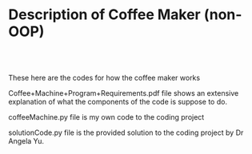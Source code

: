 # Description of Coffee Maker (non-OOP)
<br />
<br />

These here are the codes for how the coffee maker works
<br />

Coffee+Machine+Program+Requirements.pdf file shows an extensive explanation of what the components of the code is suppose to do.
<br />

coffeeMachine.py file is my own code to the coding project
<br />

solutionCode.py file is the provided solution to the coding project by Dr Angela Yu.
<br />
